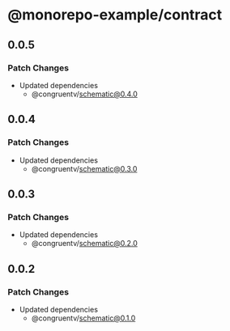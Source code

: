 # @monorepo-example/contract

## 0.0.5

### Patch Changes

- Updated dependencies
  - @congruentv/schematic@0.4.0

## 0.0.4

### Patch Changes

- Updated dependencies
  - @congruentv/schematic@0.3.0

## 0.0.3

### Patch Changes

- Updated dependencies
  - @congruentv/schematic@0.2.0

## 0.0.2

### Patch Changes

- Updated dependencies
  - @congruentv/schematic@0.1.0
